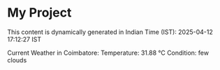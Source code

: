 # My Project

This content is dynamically generated in Indian Time (IST): 2025-04-12 17:12:27 IST


Current Weather in Coimbatore:
Temperature: 31.88 °C
Condition: few clouds
